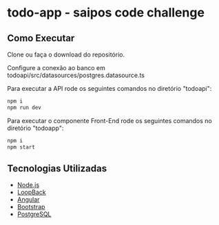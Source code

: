 # todo-app - saipos code challenge

## Como Executar

Clone ou faça o download do repositório.

Configure a conexão ao banco em todoapi/src/datasources/postgres.datasource.ts

Para executar a API rode os seguintes comandos no diretório "todoapi":

```sh
npm i
npm run dev
```

Para executar o componente Front-End rode os seguintes comandos no diretório "todoapp":

```sh
npm i
npm start
```

## Tecnologias Utilizadas

- [Node.js](https://nodejs.org/en/)
- [LoopBack](https://loopback.io/)
- [Angular](https://angular.io/)
- [Bootstrap](https://getbootstrap.com/)
- [PostgreSQL](https://www.postgresql.org/)
